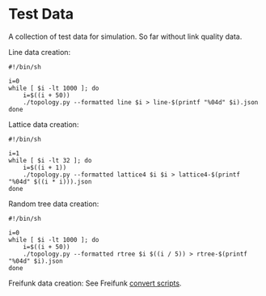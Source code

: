# Test Data

A collection of test data for simulation. So far without link quality data.

Line data creation:
```
#!/bin/sh

i=0
while [ $i -lt 1000 ]; do
	i=$((i + 50))
	./topology.py --formatted line $i > line-$(printf "%04d" $i).json
done
```

Lattice data creation:
```
#!/bin/sh

i=1
while [ $i -lt 32 ]; do
	i=$((i + 1))
	./topology.py --formatted lattice4 $i $i > lattice4-$(printf "%04d" $((i * i))).json
done
```

Random tree data creation:
```
#!/bin/sh

i=0
while [ $i -lt 1000 ]; do
	i=$((i + 50))
	./topology.py --formatted rtree $i $((i / 5)) > rtree-$(printf "%04d" $i).json
done
```

Freifunk data creation: See Freifunk [convert scripts](original_freifunk_data/).
